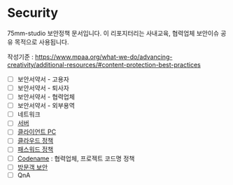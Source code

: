 # Security
75mm-studio 보안정책 문서입니다.
이 리포지터리는 사내교육, 협력업체 보안이슈 공유 목적으로 사용됩니다.

작성기준 : https://www.mpaa.org/what-we-do/advancing-creativity/additional-resources/#content-protection-best-practices

- [ ] 보안서약서 - 고용자
- [ ] 보안서약서 - 퇴사자
- [ ] 보안서약서 - 협력업체
- [ ] 보안서약서 - 외부용역
- [ ] 네트워크
- [ ] [서버](docs/server.md)
- [ ] [클라이언트 PC](docs/clientpc.md)
- [ ] [클라우드 정책](docs/cloud.md)
- [ ] [패스워드 정책](docs/password.md)
- [ ] [Codename](docs/codename.md) : 협력업체, 프로젝트 코드명 정책
- [ ] [방문객 보안](docs/guest.md)
- [ ] QnA
